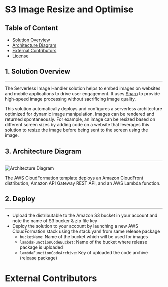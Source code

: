 # S3 Image Resize and Optimise

## Table of Content

- [Solution Overview](#solution-overview)
- [Architecture Diagram](#architecture-diagram)
- [External Contributors](#external-contributors)
- [License](#license)

## 1. Solution Overview
---

The Serverless Image Handler solution helps to embed images on websites and mobile applications to drive user engagement. It uses [Sharp](https://sharp.pixelplumbing.com/en/stable/) to provide high-speed image processing without sacrificing image quality.

This solution automatically deploys and configures a serverless architecture optimized for dynamic image manipulation. Images can be rendered and returned spontaneously. For example, an image can be resized based on different screen sizes by adding code on a website that leverages this solution to resize the image before being sent to the screen using the image. 

<!-- [] PENDING: It uses [Amazon CloudFront](https://aws.amazon.com/cloudfront) for global content delivery and [Amazon Simple Storage Service](https://aws.amazon.com/s3) (Amazon S3) for reliable and durable cloud storage. -->

## 3. Architecture Diagram
---

![Architecture Diagram](./architecture.png)

The AWS CloudFormation template deploys an Amazon CloudFront distribution, Amazon API Gateway REST API, and an AWS Lambda function. <!-- Amazon CloudFront provides a caching layer to reduce the cost of image processing and the latency of subsequent image delivery. The Amazon API Gateway provides endpoint resources and triggers the AWS Lambda function. The AWS Lambda function retrieves the image from the customer's Amazon Simple Storage Service (Amazon S3) bucket and uses Sharp to return a modified version of the image to the API Gateway. Additionally, the solution generates a CloudFront domain name that provides cached access to the image handler API. -->



## 2. Deploy
---
- Upload the distributable to the Amazon S3 bucket in your account and note the name of S3 bucker & zip file key 
- Deploy the solution to your account by launching a new AWS CloudFormation stack using the stack.yaml from same release package
  - `bucketName`: Name of the bucket which will be used for images
  - `lambdaFunctionCodeBucket`: Name of the bucket where release package is uploaded
  - `lambdaFunctionCodeArchive`: Key of uploaded the code archive (release package)


# External Contributors
